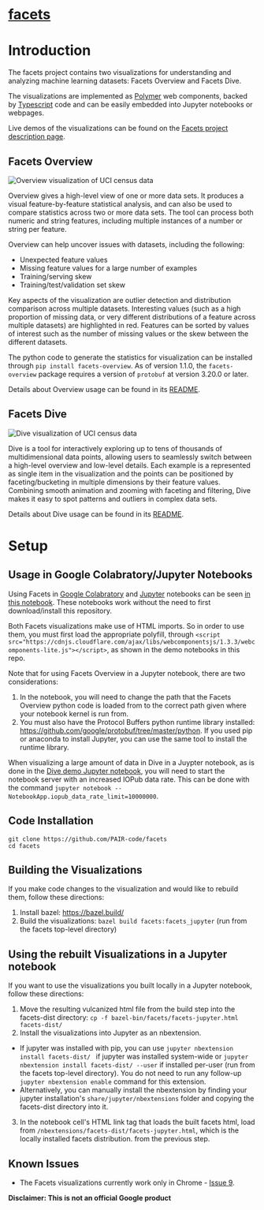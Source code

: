 # [facets](https://github.com/PAIR-code/facets)

# Introduction

The facets project contains two visualizations for understanding and analyzing machine learning datasets: Facets Overview and Facets Dive.

The visualizations are implemented as [Polymer](https://www.polymer-project.org) web components, backed by [Typescript](https://www.typescriptlang.org) code and can be easily embedded into Jupyter notebooks or webpages.

Live demos of the visualizations can be found on the [Facets project description page](https://pair-code.github.io/facets/).

## Facets Overview

![Overview visualization of UCI census data](/img/overview-census.png "Overview visualization of UCI census data -  Lichman, M. (2013). UCI Machine Learning Repository [http://archive.ics.uci.edu/ml/datasets/Census+Income]. Irvine, CA: University of California, School of Information and Computer Science")

Overview gives a high-level view of one or more data sets. It produces a visual feature-by-feature statistical analysis, and can also be used to compare statistics across two or more data sets. The tool can process both numeric and string features, including multiple instances of a number or string per feature.

Overview can help uncover issues with datasets, including the following:

* Unexpected feature values
* Missing feature values for a large number of examples
* Training/serving skew
* Training/test/validation set skew

Key aspects of the visualization are outlier detection and distribution comparison across multiple datasets.
Interesting values (such as a high proportion of missing data, or very different distributions of a feature across multiple datasets) are highlighted in red.
Features can be sorted by values of interest such as the number of missing values or the skew between the different datasets.

The python code to generate the statistics for visualization can be installed through `pip install facets-overview`.
As of version 1.1.0, the `facets-overview` package requires a version of `protobuf` at version 3.20.0 or later.

Details about Overview usage can be found in its [README](./facets_overview/README.md).

## Facets Dive

![Dive visualization of UCI census data](/img/dive-census.png "Dive visualization of UCI census data -  Lichman, M. (2013). UCI Machine Learning Repository [http://archive.ics.uci.edu/ml/datasets/Census+Income]. Irvine, CA: University of California, School of Information and Computer Science")

Dive is a tool for interactively exploring up to tens of thousands of multidimensional data points, allowing users to seamlessly switch between a high-level overview and low-level details.
Each example is a represented as single item in the visualization and the points can be positioned by faceting/bucketing in multiple dimensions by their feature values. Combining smooth animation and zooming with faceting and filtering, Dive makes it easy to spot patterns and outliers in complex data sets.

Details about Dive usage can be found in its [README](./facets_dive/README.md).

# Setup

## Usage in Google Colabratory/Jupyter Notebooks

Using Facets in [Google Colabratory](https://colab.research.google.com) and [Jupyter](http://jupyter.org) notebooks can be seen
[in this notebook](https://colab.research.google.com/github/PAIR-code/facets/blob/master/colab_facets.ipynb). These notebooks work without the need to first download/install this repository.

Both Facets visualizations make use of HTML imports. So in order to use them, you must first load the appropriate polyfill, through `<script src="https://cdnjs.cloudflare.com/ajax/libs/webcomponentsjs/1.3.3/webcomponents-lite.js"></script>`, as shown in the demo notebooks in this repo.

Note that for using Facets Overview in a Jupyter notebook, there are two considerations:
1. In the notebook, you will need to change the path that the Facets Overview python code is loaded from to the correct path given where your notebook kernel is run from.
2. You must also have the Protocol Buffers python runtime library installed: https://github.com/google/protobuf/tree/master/python. If you used pip or anaconda to install Jupyter, you can use the same tool to install the runtime library.

When visualizing a large amount of data in Dive in a Juypter notebook, as is done in the [Dive demo Jupyter notebook](./facets_dive/Dive_demo.ipynb), you will need to start the notebook server with an increased IOPub data rate.
This can be done with the command ```jupyter notebook --NotebookApp.iopub_data_rate_limit=10000000```.

## Code Installation
```
git clone https://github.com/PAIR-code/facets
cd facets
```

## Building the Visualizations

If you make code changes to the visualization and would like to rebuild them, follow these directions:

1. Install bazel: https://bazel.build/
2. Build the visualizations: ```bazel build facets:facets_jupyter``` (run from the facets top-level directory)

## Using the rebuilt Visualizations in a Jupyter notebook

If you want to use the visualizations you built locally in a Jupyter notebook, follow these directions:

1. Move the resulting vulcanized html file from the build step into the facets-dist directory: ```cp -f bazel-bin/facets/facets-jupyter.html facets-dist/```
2. Install the visualizations into Jupyter as an nbextension.
  * If jupyter was installed with pip, you can use ```jupyter nbextension install facets-dist/ ``` if jupyter was installed system-wide or ```jupyter nbextension install facets-dist/ --user``` if installed per-user (run from the facets top-level directory). You do not need to run any follow-up ```jupyter nbextension enable``` command for this extension.
  * Alternatively, you can manually install the nbextension by finding your jupyter installation's ```share/jupyter/nbextensions``` folder and copying the facets-dist directory into it.
3. In the notebook cell's HTML link tag that loads the built facets html, load from ```/nbextensions/facets-dist/facets-jupyter.html```, which is the locally installed facets distribution. from the previous step.

## Known Issues

* The Facets visualizations currently work only in Chrome - [Issue 9](../../issues/9).

**Disclaimer: This is not an official Google product**
